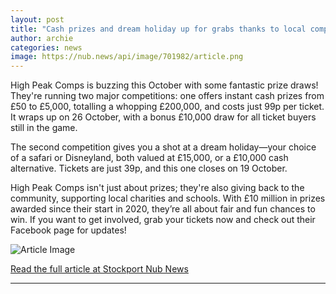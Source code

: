 ```yaml
---
layout: post
title: "Cash prizes and dream holiday up for grabs thanks to local competitions company"
author: archie
categories: news
image: https://nub.news/api/image/701982/article.png
---
```

High Peak Comps is buzzing this October with some fantastic prize draws! They're running two major competitions: one offers instant cash prizes from £50 to £5,000, totalling a whopping £200,000, and costs just 99p per ticket. It wraps up on 26 October, with a bonus £10,000 draw for all ticket buyers still in the game.

The second competition gives you a shot at a dream holiday—your choice of a safari or Disneyland, both valued at £15,000, or a £10,000 cash alternative. Tickets are just 39p, and this one closes on 19 October.

High Peak Comps isn't just about prizes; they're also giving back to the community, supporting local charities and schools. With £10 million in prizes awarded since their start in 2020, they’re all about fair and fun chances to win. If you want to get involved, grab your tickets now and check out their Facebook page for updates!

![Article Image](https://nub.news/api/image/701982/article.png)

[Read the full article at Stockport Nub News](https://stockport.nub.news/news/advertisement-features/sp8536-cash-prizes-and-dream-holiday-up-for-grabs-thanks-to-local-competitions-company-275672)

---

